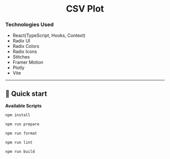 <h1 align="center">
  CSV Plot
</h1>

### Technologies Used

- React(TypeScript, Hooks, Context)
- Radix UI
- Radix Colors
- Radix Icons
- Stitches
- Framer Motion
- Plotly
- Vite

---

## 🚀 Quick start

**Available Scripts**

```bash
npm install
```

```bash
npm run prepare
```

```bash
npm run format
```

```bash
npm run lint
```

```bash
npm run build
```
